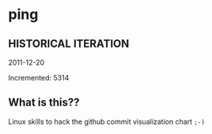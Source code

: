 # ping

## HISTORICAL ITERATION
2011-12-20

Incremented: 5314

## What is this?? 
Linux skills to hack the github commit visualization chart `;-)`
